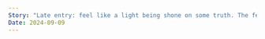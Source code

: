 ```yaml
---
Story: "Late entry: feel like a light being shone on some truth. The fear around being around other men. I remember some martial arts class, that’s it."
Date: 2024-09-09
---
```


